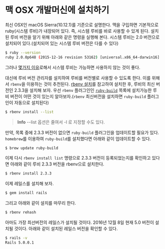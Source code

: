 # 맥 OSX 개발머신에 설치하기

최신 OSX인 macOS Sierra(10.12.1)를 기준으로 설명한다. 맥을 구입하면 기본적으로 ruby(시스템 루비)가 내장되어 있다. 즉, 시스템 루비를 바로 사용할 수 있게 된다. 설치된 루비 버전을 알기 위해 아래와 같은 명령을 실행해 본다. 시스템 루비는 2.0 버전으로 설치되어 있다.(설치되어 있는 시스템 루비 버전은 다를 수 있다)

```sh
$ ruby --version
ruby 2.0.0p648 (2015-12-16 revision 53162) [universal.x86_64-darwin16]
```

그러나 [몇가지 이유](http://robots.thoughtbot.com/psa-do-not-use-system-ruby)로해서 시스템 루비는 가능하면 사용하지 않는 것이 좋다.

대신에 루비 버전 관리자를 설치하여 루비를 버전별로 사용할 수 있도록 한다. 이를 위해서 `rbenv`을 이용하는 것이 추천된다. [rbenv 설치](/contents/rbenv.md)를 참고하여 설치한 후, 루비의 최신 버전인 2.3.3을 설치해 보자. 우선 `rbenv` 플러그인인  [`ruby-build`](https://github.com/sstephenson/ruby-build) 목록에 설치가능한 루비 버전이 어떤 것이 있는지 알아보자.(`rbenv` 최신버전을 설치하면 `ruby-build` 플러그인이 자동으로 설치된다)

```sh
$ rbenv install --list
```

> **Info** --list 옵션은 줄여서 -l 로 지정할 수도 있다. 

만약, 목록 중에 2.3.3 버전이 없으면 `ruby-build` 플러그인을 업데이트할 필요가 있다. `homebrew`를 이용하여 `ruby-build`를 설치했다면 아래와 같이 업데이트할 수 있다.

```sh
$ brew update ruby-build
```

이제 다시 `rbenv install list` 명령으로 2.3.3 버전이 등록되었는지를 확인하고 있다면 아래와 같이 루비 2.3.3 버전을 rbenv으로 설치한다.

```sh
$ rbenv install 2.3.3
```

이제 레일스를 설치해 보자.

```sh
$ gem install rails
```

그리고 아래와 같이 설치를 마무리 한다.

```sh
$ rbenv rehash
```

아마도 가장 최선버전의 레일스가 설치될 것이다. 2016년 12월 8일 현재 5.0 버전이 설치될 것이다. 아래와 같이 설치된 레일스 버전을 확인할 수 있다.

```sh
$ rails -v
Rails 5.0.0.1
```
